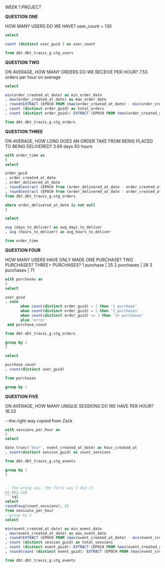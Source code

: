 
WEEK 1 PROJECT

**QUESTION ONE**

HOW MANY USERS DO WE HAVE?
user_count = 130

```sql
select 

count (distinct user_guid ) as user_count

from dbt.dbt_travis_g.stg_users
```
**QUESTION TWO**

ON AVERAGE, HOW MANY ORDERS DO WE RECEIVE PER HOUR?
7.53 orders per hour on average 
```sql
select

min(order_created_at_date) as min_order_date
, max(order_created_at_date) as max_order_date
, round(EXTRACT (EPOCH FROM (max(order_created_at_date) - min(order_created_at_date))/3600)) as date_difference 
, count (distinct order_guid) as total_orders
, count (distinct order_guid)/ EXTRACT (EPOCH FROM (max(order_created_at_date) - min(order_created_at_date))/3600) as average_orders_hour

from dbt.dbt_travis_g.stg_orders
```
**QUESTION THREE**

ON AVERAGE, HOW LONG DOES AN ORDER TAKE FROM BEING PLACED TO BEING DELIVERED?
3.89 days
93 hours
```sql
with order_time as
(
select 

order_guid
, order_created_at_date
, order_delivered_at_date
, round(extract (EPOCH from (order_delivered_at_date - order_created_at_date))/86400) as days_to_deliver
, round(extract (EPOCH from (order_delivered_at_date - order_created_at_date))/3600) as hours_to_deliver
from dbt.dbt_travis_g.stg_orders 

where order_delivered_at_date is not null
)

select 

avg (days_to_deliver) as avg_days_to_deliver
, avg (hours_to_deliver) as avg_hours_to_deliver

from order_time
```
**QUESTION FOUR**

HOW MANY USERS HAVE ONLY MADE ONE PURCHASE? TWO PURCHASES? THREE+ PURCHASES?
1 purchase  | 25
2 purchases | 28
3 purchases | 71
```sql
with purchases as
(
select 

user_guid
, case 
       when count(distinct order_guid) = 1 then '1 purchase'
       when count(distinct order_guid) = 2 then '2 purchases'
       when count(distinct order_guid) >= 3 then '3+ purchases'
       else 'error'
 end purchase_count

from dbt.dbt_travis_g.stg_orders  

group by 1
)

select

purchase_count
, count(distinct user_guid)

from purchases

group by 1
```
**QUESTION FIVE**

ON AVERAGE, HOW MANY UNIQUE SESSIONS DO WE HAVE PER HOUR?
16.33

--the right way copied from Zack
```sql
with sessions_per_hour as 
(
select

date_trunc('hour', event_created_at_date) as hour_created_at
, count(distinct session_guid) as count_sessions

from dbt.dbt_travis_g.stg_events

group by 1
)


-- the wrong way, the first way I did it
62 (62.32)
```sql
select
round(avg(count_sessions), 2)
from sessions_per_hour
--group by 2
select

min(event_created_at_date) as min_event_date
, max(event_created_at_date) as max_event_date
, round(EXTRACT (EPOCH FROM (max(event_created_at_date) - min(event_created_at_date))/3600)) as total_event_hours 
, count (distinct session_guid) as total_sessions
, count (distinct event_guid)/ EXTRACT (EPOCH FROM (max(event_created_at_date) - min(event_created_at_date))/3600) as avg_sessions_hour
, round(count (distinct event_guid)/ EXTRACT (EPOCH FROM (max(event_created_at_date) - min(event_created_at_date))/3600)) as avg_sessions_hour_rnd

from dbt.dbt_travis_g.stg_events
```
